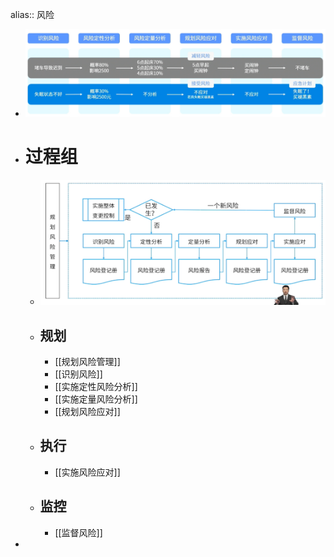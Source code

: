 alias:: 风险

- ![image.png](../assets/image_1747989214160_0.png)
- # 过程组
	- ![image.png](../assets/image_1747988714000_0.png)
	- ## 规划
		- [[规划风险管理]]
		- [[识别风险]]
		- [[实施定性风险分析]]
		- [[实施定量风险分析]]
		- [[规划风险应对]]
	- ## 执行
		- [[实施风险应对]]
	- ## 监控
		- [[监督风险]]
-